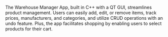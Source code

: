 The Warehouse Manager App, built in C++ with a QT GUI, streamlines product management. Users can easily add, edit, or remove items, track prices, manufacturers, and categories, and utilize CRUD operations with an undo feature. Plus, the app facilitates shopping by enabling users to select products for their cart.
